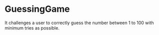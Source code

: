 # GuessingGame
It challenges a user to correctly guess the number between 1 to 100 with minimum tries as possible.
